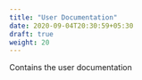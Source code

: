 ```yaml
---
title: "User Documentation"
date: 2020-09-04T20:30:59+05:30
draft: true
weight: 20
---
```

Contains the user documentation
